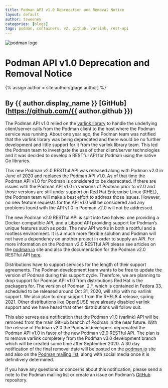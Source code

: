 ```yaml
---
title: Podman API v1.0 Deprecation and Removal Notice 
layout: default
author: tsweeney 
categories: [blogs]
tags: podman, containers, v2, github, varlink, rest-api
---
```

![podman logo](https://podman.io/images/podman.svg)

# Podman API v1.0 Deprecation and Removal Notice 
{% assign author = site.authors[page.author] %}
## By {{ author.display_name }} [GitHub](https://github.com/{{ author.github }})

The Podman API v1.0 relied on the [varlink library](https://github.com/varlink/libvarlink) to handle the underlying client/server calls from the Podman client to the host where the Podman service was running.  About one year ago, the Podman team was notified that the varlink library was being deprecated and there would be no further development and little support for it from the varlink library team.  This led the Podman team to investigate the use of other client/server technologies and it was decided to develop a RESTful API for Podman using the native Go libraries.
<!--readmore-->

This new Podman v2.0 RESTful API was released along with Podman v2.0 in June of 2020 and replaces the Podman API v1.0.   As of that time the Podman API v1.0 for Podman is considered to be deprecated.  If there are issues with the Podman API v1.0 in versions of Podman prior to v2.0 and those versions are still under support on Red Hat Enterprise Linux (RHEL), the Podman team will make a best effort to address those issues.  However, no new feature requests for the API v1.0 will be considered and any problems found with the API v1.0 in Podman v2.0 will not be addressed.

The new Podman v2.0 RESTful API is split into two halves: one providing a Docker-compatible API, and a Libpod API providing support for Podman’s unique features such as pods.  The new API works in both a rootful and a rootless environment.  It is a much more flexible solution and Podman will not have a dependency on another project in order to supply an API.  For more information on the Podman v2.0 RESTful API please see articles on the [podman.io](https://podman.io/) site and also the documentation for the Podman v2.0 RESTful API [here](http://docs.podman.io/en/latest/Reference.html).

Distributions have to support services for the length of their support agreements. The Podman development team wants to be free to update the version of Podman during this support cycle.  Therefore, we are planning to drop support for Podman API v1.0 from distributions Red Hat is the packagers for.  The version of Podman, 2.*,  which is contained in Fedora 33, scheduled to be released around Oct 31, 2020, will ship with no varlink support.  We also plan to drop support from the RHEL8.4 release, spring 2021.  Other distributions like OpenSUSE have already disabled varlink support and we have heard that other distributions will follow suit.

This also serves as a notification that the Podman v1.0 (varlink) API will be removed from the main GitHub branch of Podman in the near future.  With the release of Podman v2.0 the Podman developers deprecated the Podman API v1.0 in favor of the new Podman v2.0 RESTful API.   The plan is to remove varlink completely from the Podman v3.0 development branch which will be created some time after September 2020.  A 30 day notification of the final removal date will be posted on the [podman.io](https://podman.io) site and also on the [Podman mailing list](https://lists.podman.io/admin/lists/podman.lists.podman.io/), along with social media once it is definitively determined.  

If you have any questions or concerns about this notification, please send a note to the Podman mailing list or create an issue on Podman’s [GitHub](https://github.com/containers/podman/issues) repository.
